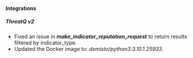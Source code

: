
#### Integrations
##### ThreatQ v2
- Fixed an issue in ***make_indicator_reputation_request*** to return results filtered by indicator_type.
- Updated the Docker image to: *demisto/python3:3.10.1.25933*.
